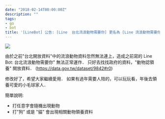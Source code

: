 ```yaml
---
date: "2018-02-14T00:00:00Z"
description: ""
tags:
- go
- bot
title: '[LineBot] 公告: [Line  台北流浪動物需要你] 更名為 [Line 流浪動物需要你]  並且擴大服務為全台灣'
---
```




![](../images/2018/pet.png)

由於之前"台北開放資料"中的流浪動物資料忽然無法連上，造成之前寫的 Line Bot: 台北流浪動物需要你" 無法正常運作． 只好去找找政府的資料，"動物認領養" 開放資料． (https://data.gov.tw/dataset/9842#r0)

修改好了，希望大家繼續愛用．  如果有過年需要人陪的，可以玩玩看，年後去領養可愛的小毛球家人．

簡單說明:

- 打任意字會隨機出現動物
- 打"狗" 或是 "貓" 會出現相關動物領養資料


